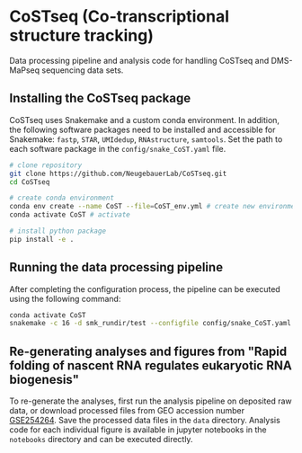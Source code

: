 # CoSTseq (Co-transcriptional structure tracking)
Data processing pipeline and analysis code for handling CoSTseq and DMS-MaPseq sequencing data sets.

## Installing the CoSTseq package

CoSTseq uses Snakemake and a custom conda environment. In addition, the following software packages need to be installed and accessible for Snakemake: `fastp`, `STAR`, `UMIdedup`, `RNAstructure`, `samtools`. Set the path to each software package in the `config/snake_CoST.yaml` file.

```bash
# clone repository
git clone https://github.com/NeugebauerLab/CoSTseq.git
cd CoSTseq

# create conda environment
conda env create --name CoST --file=CoST_env.yml # create new environment from template
conda activate CoST # activate

# install python package
pip install -e .
```

## Running the data processing pipeline

After completing the configuration process, the pipeline can be executed using the following command:

```bash
conda activate CoST
snakemake -c 16 -d smk_rundir/test --configfile config/snake_CoST.yaml --resources mem_mb=32000 --rerun-incomplete --use-conda
```

## Re-generating analyses and figures from "Rapid folding of nascent RNA regulates eukaryotic RNA biogenesis"

To re-generate the analyses, first run the analysis pipeline on deposited raw data, or download processed files from GEO accession number [GSE254264](https://www.ncbi.nlm.nih.gov/geo/query/acc.cgi?acc=GSE254264). Save the processed data files in the `data` directory. Analysis code for each individual figure is available in jupyter notebooks in the `notebooks` directory and can be executed directly.
